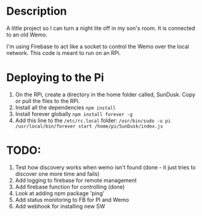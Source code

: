 # Description
A little project so I can turn a night lite off in my son's room. It is connected to an old Wemo.

I'm using Firebase to act like a socket to control the Wemo over the local network. This code is meant to run on an RPi.

# Deploying to the Pi
1. On the RPi, create a directory in the home folder called, SunDusk. Copy or pull the files to the RPi.
2. Install all the dependencies 
`npm install`
3. Install forever globally
`npm install forever -g`
4. Add this line to the `/etc/rc.local` folder:
`/usr/bin/sudo -u pi /usr/local/bin/forever start /home/pi/SunDusk/index.js`

# TODO:
1. Test how discovery works when wemo isn't found (done - it just tries to discover one more time and fails)
2. Add logging to firebase for remote management
3. Add firebase function for controlling (done)
4. Look at adding npm package 'ping'
5. Add status monitoring to FB for PI and Wemo
6. Add webhook for installing new SW

